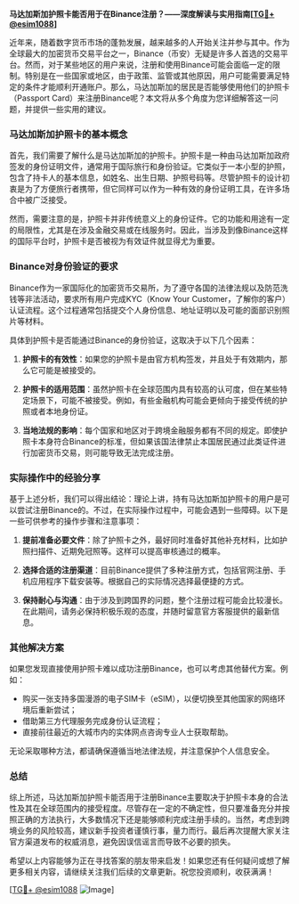 **马达加斯加护照卡能否用于在Binance注册？——深度解读与实用指南[[TG💪+ @esim1088](https://t.me/s/esim1088)]**

近年来，随着数字货币市场的蓬勃发展，越来越多的人开始关注并参与其中。作为全球最大的加密货币交易平台之一，Binance（币安）无疑是许多人首选的交易平台。然而，对于某些地区的用户来说，注册和使用Binance可能会面临一定的限制。特别是在一些国家或地区，由于政策、监管或其他原因，用户可能需要满足特定的条件才能顺利开通账户。那么，马达加斯加的居民是否能够使用他们的护照卡（Passport Card）来注册Binance呢？本文将从多个角度为您详细解答这一问题，并提供一些实用的建议。

### 马达加斯加护照卡的基本概念

首先，我们需要了解什么是马达加斯加的护照卡。护照卡是一种由马达加斯加政府签发的身份证明文件，通常用于国际旅行和身份验证。它类似于一本小型的护照，包含了持卡人的基本信息，如姓名、出生日期、护照号码等。尽管护照卡的设计初衷是为了方便旅行者携带，但它同样可以作为一种有效的身份证明工具，在许多场合中被广泛接受。

然而，需要注意的是，护照卡并非传统意义上的身份证件。它的功能和用途有一定的局限性，尤其是在涉及金融交易或在线服务时。因此，当涉及到像Binance这样的国际平台时，护照卡是否被视为有效证件就显得尤为重要。

### Binance对身份验证的要求

Binance作为一家国际化的加密货币交易所，为了遵守各国的法律法规以及防范洗钱等非法活动，要求所有用户完成KYC（Know Your Customer，了解你的客户）认证流程。这个过程通常包括提交个人身份信息、地址证明以及可能的面部识别照片等材料。

具体到护照卡是否能通过Binance的身份验证，这取决于以下几个因素：

1. **护照卡的有效性**：如果您的护照卡是由官方机构签发，并且处于有效期内，那么它可能是被接受的。
   
2. **护照卡的适用范围**：虽然护照卡在全球范围内具有较高的认可度，但在某些特定场景下，可能不被接受。例如，有些金融机构可能会更倾向于接受传统的护照或者本地身份证。

3. **当地法规的影响**：每个国家和地区对于跨境金融服务都有不同的规定。即使护照卡本身符合Binance的标准，但如果该国法律禁止本国居民通过此类证件进行加密货币交易，则可能导致无法完成注册。

### 实际操作中的经验分享

基于上述分析，我们可以得出结论：理论上讲，持有马达加斯加护照卡的用户是可以尝试注册Binance的。不过，在实际操作过程中，可能会遇到一些障碍。以下是一些可供参考的操作步骤和注意事项：

1. **提前准备必要文件**：除了护照卡之外，最好同时准备好其他补充材料，比如护照扫描件、近期免冠照等。这样可以提高审核通过的概率。

2. **选择合适的注册渠道**：目前Binance提供了多种注册方式，包括官网注册、手机应用程序下载安装等。根据自己的实际情况选择最便捷的方式。

3. **保持耐心与沟通**：由于涉及到跨国界的问题，整个注册过程可能会比较漫长。在此期间，请务必保持积极乐观的态度，并随时留意官方客服提供的最新信息。

### 其他解决方案

如果您发现直接使用护照卡难以成功注册Binance，也可以考虑其他替代方案。例如：

- 购买一张支持多国漫游的电子SIM卡（eSIM），以便切换至其他国家的网络环境后重新尝试；
- 借助第三方代理服务完成身份认证流程；
- 直接前往最近的大城市内的实体网点咨询专业人士获取帮助。

无论采取哪种方法，都请确保遵循当地法律法规，并注意保护个人信息安全。

### 总结

综上所述，马达加斯加护照卡能否用于注册Binance主要取决于护照卡本身的合法性及其在全球范围内的接受程度。尽管存在一定的不确定性，但只要准备充分并按照正确的方法执行，大多数情况下还是能够顺利完成注册手续的。当然，考虑到跨境业务的风险较高，建议新手投资者谨慎行事，量力而行。最后再次提醒大家关注官方渠道发布的权威消息，避免因误信谣言而导致不必要的损失。

希望以上内容能够为正在寻找答案的朋友带来启发！如果您还有任何疑问或想了解更多相关内容，请继续关注我们后续的文章更新。祝您投资顺利，收获满满！

[[TG💪+ @esim1088](https://t.me/s/esim1088) ![Image](https://i.postimg.cc/4NQfJmqS/Snipaste-2025-05-13-00-14-12.png)]